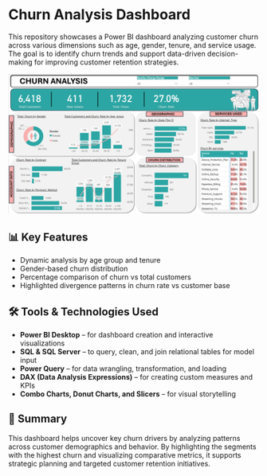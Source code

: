 # Churn Analysis Dashboard

This repository showcases a Power BI dashboard analyzing customer churn across various dimensions such as age, gender, tenure, and service usage. The goal is to identify churn trends and support data-driven decision-making for improving customer retention strategies.

![Dashboard Screenshot](churn_dashboard_screenshot.png)

## 📊 Key Features
- Dynamic analysis by age group and tenure  
- Gender-based churn distribution  
- Percentage comparison of churn vs total customers  
- Highlighted divergence patterns in churn rate vs customer base  

## 🛠 Tools & Technologies Used
- **Power BI Desktop** – for dashboard creation and interactive visualizations  
- **SQL & SQL Server** – to query, clean, and join relational tables for model input  
- **Power Query** – for data wrangling, transformation, and loading  
- **DAX (Data Analysis Expressions)** – for creating custom measures and KPIs  
- **Combo Charts, Donut Charts, and Slicers** – for visual storytelling  

## 📌 Summary
This dashboard helps uncover key churn drivers by analyzing patterns across customer demographics and behavior. By highlighting the segments with the highest churn and visualizing comparative metrics, it supports strategic planning and targeted customer retention initiatives.
